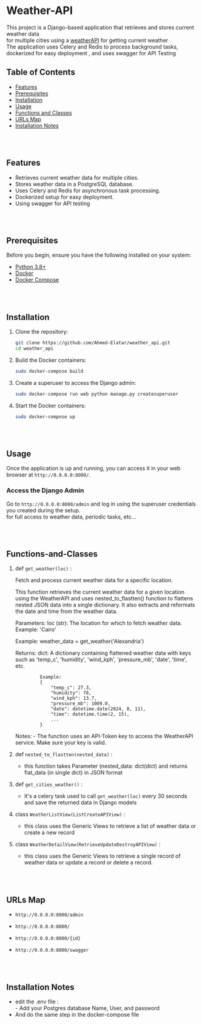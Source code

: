 # Weather-API


This project is a Django-based application that retrieves and stores current weather data <br/>
for multiple cities using a [weatherAPI](https://www.weatherapi.com/) for getting current weather <br/>
The application uses Celery and Redis to process background tasks,<br/>
dockerized for easy deployment , and uses swagger for API Testing 




## Table of Contents

- [Features](#features)
- [Prerequisites](#prerequisites)
- [Installation](#installation)
- [Usage](#usage)
- [Functions and Classes](#functions-and-classes)
- [URLs Map](#urls-map)
- [Installation Notes](#installation-notes)

<br/><br/>
## Features

- Retrieves current weather data for multiple cities.
- Stores weather data in a PostgreSQL database.
- Uses Celery and Redis for asynchronous task processing.
- Dockerized setup for easy deployment.
- Using swagger for API testing

<br/><br/>



## Prerequisites

Before you begin, ensure you have the following installed on your system:

- [Python 3.8+](https://www.python.org/downloads)
- [Docker](https://www.docker.com/get-started/)
- [Docker Compose](https://docs.docker.com/compose/install/)

<br/><br/>

## Installation

1. Clone the repository:
    ```bash
    git clone https://github.com/Ahmed-Elatar/weather_api.git
    cd weather_api
    ```

2. Build the Docker containers:
    ```bash
    sudo docker-compose build
    ```
    
3. Create a superuser to access the Django admin:
    ```bash
    sudo docker-compose run web python manage.py createsuperuser
    ```

4. Start the Docker containers:
    ```bash
    sudo docker-compose up
    ```

<br/><br/>
## Usage

Once the application is up and running, you can access it in your web browser at `http://0.0.0.0:8000/`. <br/> 

### Access the Django Admin

Go to `http://0.0.0.0:8000/admin` and log in using the superuser credentials you created during the setup. <br/>
for full access to weather data, periodic tasks, etc...

<br/><br/>
## Functions-and-Classes


1. def `get_weather(loc)` : <br/>
     
    Fetch and process current weather data for a specific location.
    
    This function retrieves the current weather data for a given location using the WeatherAPI
    and uses nested_to_flastten() function to flattens nested JSON data into a single dictionary. 
    It also extracts and reformats the date and time from the weather data.
    
    Parameters:
        loc (str): The location for which to fetch weather data. 
                    Example: 'Cairo'
    
    Example:
        weather_data = get_weather('Alexandria')
    
    Returns:
        dict: A dictionary containing flattened weather data with keys such as 'temp_c', 
                'humidity', 'wind_kph', 'pressure_mb', 'date', 'time', etc.
    
                Example:
                {
                    "temp_c": 27.3,
                    "humidity": 78,
                    "wind_kph": 13.7,
                    "pressure_mb": 1009.0,
                    "date": datetime.date(2024, 8, 11),
                    "time": datetime.time(2, 15),
                    ...
                }
    
    
    Notes:
        - The function uses an API-Token key to access the WeatherAPI service. Make sure your key is valid.

 
2. def `nested_to_flastten(nested_data)` : <br/>
    - this function takes Parameter (nested_data: dict(dict) and returns flat_data (in single dict) in JSON format  
3. def `get_cities_weather()` : <br/>
    - It's a celery task used to call `get_weather(loc)` every 30 seconds and save the returned data in Django models
 
4. class `WeatherListView(ListCreateAPIView)` : <br/>
    - this class uses the Generic Views to retrieve a list of weather data or create a new record
      
5. class `WeatherDetailView(RetrieveUpdateDestroyAPIView)` : <br/>
    - this class uses the Generic Views to retrieve a single record of weather data or update a record or delete a record.

<br/><br/>
##  URLs Map

- `http://0.0.0.0:8000/admin`

- `http://0.0.0.0:8000/`

- `http://0.0.0.0:8000/{id}`

-  `http://0.0.0.0:8000/swagger`




<br/><br/>
## Installation Notes

- edit the .env file : <br/>
      - Add your Postgres database Name, User, and password
- And do the same step in the docker-compose file
   
